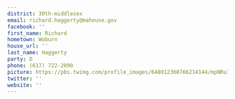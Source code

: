 ```yaml
---
district: 30th-middlesex
email: richard.haggerty@mahouse.gov
facebook: ''
first_name: Richard
hometown: Woburn
house_url: ''
last_name: Haggerty
party: D
phone: (617) 722-2090
picture: https://pbs.twimg.com/profile_images/648912360766214144/mpNRu3SR_400x400.jpg
twitter: ''
website: ''
---
```

